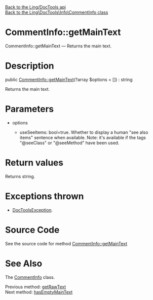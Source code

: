 [Back to the Ling/DocTools api](https://github.com/lingtalfi/DocTools/blob/master/doc/api/Ling/DocTools.md)<br>
[Back to the Ling\DocTools\Info\CommentInfo class](https://github.com/lingtalfi/DocTools/blob/master/doc/api/Ling/DocTools/Info/CommentInfo.md)


CommentInfo::getMainText
================



CommentInfo::getMainText — Returns the main text.




Description
================


public [CommentInfo::getMainText](https://github.com/lingtalfi/DocTools/blob/master/doc/api/Ling/DocTools/Info/CommentInfo/getMainText.md)(?array $options = []) : string




Returns the main text.




Parameters
================


- options

    - useSeeItems: bool=true. Whether to display a human "see also items" sentence when available.
     Note: it's available if the tags "@seeClass" or "@seeMethod" have been used.


Return values
================

Returns string.


Exceptions thrown
================

- [DocToolsException](https://github.com/lingtalfi/DocTools/blob/master/doc/api/Ling/DocTools/Exception/DocToolsException.md).&nbsp;







Source Code
===========
See the source code for method [CommentInfo::getMainText](https://github.com/lingtalfi/DocTools/blob/master/Info/CommentInfo.php#L168-L178)


See Also
================

The [CommentInfo](https://github.com/lingtalfi/DocTools/blob/master/doc/api/Ling/DocTools/Info/CommentInfo.md) class.

Previous method: [getRawText](https://github.com/lingtalfi/DocTools/blob/master/doc/api/Ling/DocTools/Info/CommentInfo/getRawText.md)<br>Next method: [hasEmptyMainText](https://github.com/lingtalfi/DocTools/blob/master/doc/api/Ling/DocTools/Info/CommentInfo/hasEmptyMainText.md)<br>


